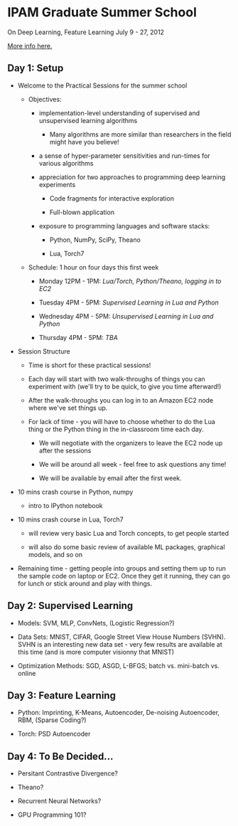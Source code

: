 # IPAM Graduate Summer School

On Deep Learning, Feature Learning
July 9 - 27, 2012

[More info here.](http://www.ipam.ucla.edu/programs/gss2012/) 


## Day 1: Setup

* Welcome to the Practical Sessions for the summer school

  * Objectives:

    * implementation-level understanding of supervised and unsupervised learning algorithms

      * Many algorithms are more similar than researchers in the field
        might have you believe!

    * a sense of hyper-parameter sensitivities and run-times for various
      algorithms

    * appreciation for two approaches to programming deep learning experiments

      * Code fragments for interactive exploration

      * Full-blown application

    * exposure to programming languages and software stacks:

      * Python, NumPy, SciPy, Theano

      * Lua, Torch7


  * Schedule: 1 hour on four days this first week

    * Monday 12PM - 1PM: _Lua/Torch, Python/Theano, logging in to EC2_

    * Tuesday 4PM - 5PM: _Supervised Learning in Lua and Python_

    * Wednesday 4PM - 5PM: _Unsupervised Learning in Lua and Python_

    * Thursday 4PM - 5PM: _TBA_


* Session Structure

  * Time is short for these practical sessions!

  * Each day will start with two walk-throughs of things you can experiment with
    (we'll try to be quick, to give you time afterward!)

  * After the walk-throughs you can log in to an Amazon EC2 node where we've set
    things up.

  * For lack of time - you will have to choose whether to do the Lua thing or
    the Python thing in the in-classroom time each day.

      * We will negotiate with the organizers to leave the EC2 node up after the sessions

      * We will be around all week - feel free to ask questions any time!

      * We will be available by email after the first week.

* 10 mins crash course in Python, numpy

  * intro to IPython notebook

* 10 mins crash course in Lua, Torch7

  * will review very basic Lua and Torch concepts, to get people started

  * will also do some basic review of available ML packages, graphical models, and so on

* Remaining time - getting people into groups and setting them up to run the sample code
  on laptop or EC2. Once they get it running, they can go for lunch or stick
  around and play with things.


## Day 2: Supervised Learning

* Models: SVM, MLP, ConvNets, (Logistic Regression?)

* Data Sets: MNIST, CIFAR, Google Street View House Numbers (SVHN).
  SVHN is an interesting new data set - very few results are available at this time (and is more computer visionny that MNIST)

* Optimization Methods: SGD, ASGD, L-BFGS; batch vs. mini-batch vs. online


## Day 3: Feature Learning

* Python: Imprinting, K-Means, Autoencoder, De-noising Autoencoder, RBM,
  (Sparse Coding?)

* Torch: PSD Autoencoder


## Day 4: To Be Decided...

* Persitant Contrastive Divergence?

* Theano?

* Recurrent Neural Networks?

* GPU Programming 101?
